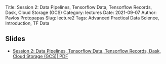 Title: Session 2: Data Pipelines, Tensorflow Data, Tensorflow Records, Dask, Cloud Storage (GCS)
Category: lectures
Date: 2021-09-07
Author: Pavlos Protopapas
Slug: lecture2
Tags: Advanced Practical Data Science, Introduction, TF Data 

## Slides


- [Session 2: Data Pipelines, Tensorflow Data, Tensorflow Records, Dask, Cloud Storage (GCS)| PDF]({attach}presentation/session2.pdf) 
<!-- - [Lecture 1: Introduction | PPTX]({attach}presentation/lecture1.pptx) -->


<!--## Forms -->
<!--
- [Form: Make Group](https://docs.google.com/spreadsheets/d/1j52h9a9KgHjv2M92_HE_oDBSfcsKcknUZikXO8_TllQ/edit?usp=sharing) 
- [Form: Sign Up Presentation](https://docs.google.com/spreadsheets/d/1Ngos6zKgufKXObvUCIKo4MaAjyuWwlyT4yFhDJczGXk/edit?usp=sharing)
-->